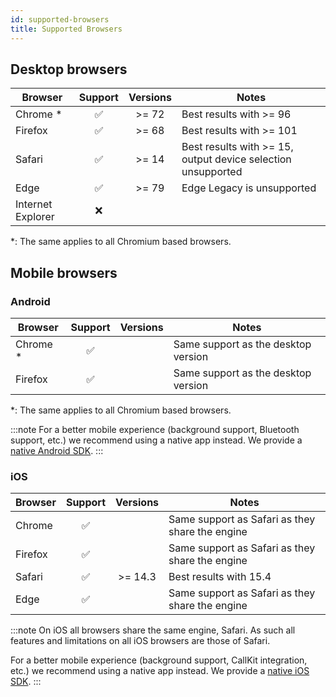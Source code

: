 ```yaml
---
id: supported-browsers
title: Supported Browsers
---
```


## Desktop browsers

| Browser | Support | Versions | Notes |
|---|:---:|:---:|---|
| <i class="fa-brands fa-chrome"></i> Chrome * | ✅ | >= 72 | Best results with >= 96 |
| <i class="fa-brands fa-firefox-browser"></i> Firefox | ✅ | >= 68 | Best results with >= 101 |
| <i class="fa-brands fa-safari"></i> Safari | ✅ | >= 14 | Best results with >= 15, output device selection unsupported |
| <i class="fa-brands fa-edge"></i> Edge | ✅ | >= 79 | Edge Legacy is unsupported |
| <i class="fa-brands fa-internet-explorer"></i> Internet Explorer | ❌ | | |

*: The same applies to all Chromium based browsers.

## Mobile browsers

### Android

| Browser | Support | Versions | Notes |
|---|:---:|:---:|---|
| <i class="fa-brands fa-chrome"></i> Chrome * | ✅ | | Same support as the desktop version |
| <i class="fa-brands fa-firefox-browser"></i> Firefox | ✅ | | Same support as the desktop version |

*: The same applies to all Chromium based browsers.

:::note
For a better mobile experience (background support, Bluetooth support, etc.) we recommend using a
native app instead. We provide a [native Android SDK](/handbook/docs/dev-guide/dev-guide-android-sdk).
:::

### iOS

| Browser | Support | Versions | Notes |
|---|:---:|:---:|---|
| <i class="fa-brands fa-chrome"></i> Chrome | ✅ | | Same support as Safari as they share the engine |
| <i class="fa-brands fa-firefox-browser"></i> Firefox | ✅ | | Same support as Safari as they share the engine |
| <i class="fa-brands fa-safari"></i> Safari | ✅ | >= 14.3 | Best results with 15.4 |
| <i class="fa-brands fa-edge"></i> Edge | ✅ | | Same support as Safari as they share the engine |

:::note
On iOS all browsers share the same engine, Safari. As such all features and limitations on all iOS
browsers are those of Safari.

For a better mobile experience (background support, CallKit integration, etc.) we recommend using a
native app instead. We provide a [native iOS SDK](/handbook/docs/dev-guide/dev-guide-ios-sdk).
:::
